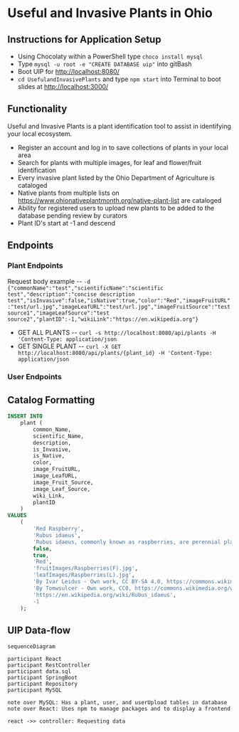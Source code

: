# Useful and Invasive Plants in Ohio

## Instructions for Application Setup

- Using Chocolaty within a PowerShell type `choco install mysql`
- Type `mysql -u root -e "CREATE DATABASE uip"` into gitBash
- Boot UIP for <http://localhost:8080/>
- `cd UsefulandInvasivePlants` and type `npm start` into Terminal to boot slides at <http://localhost:3000/>

## Functionality

Useful and Invasive Plants is a plant identification tool to assist in identifying your local ecosystem.

- Register an account and log in to save collections of plants in your local area
- Search for plants with multiple images, for leaf and flower/fruit identification
- Every invasive plant listed by the Ohio Department of Agriculture is cataloged
- Native plants from multiple lists on <https://www.ohionativeplantmonth.org/native-plant-list> are cataloged
- Ability for registered users to upload new plants to be added to the database pending review by curators
- Plant ID's start at -1 and descend

## Endpoints

### Plant Endpoints

Request body example -- `-d {"commonName":"test","scientificName":"scientific test","description":"concise description test","isInvasive":false,"isNative":true,"color":"Red","imageFruitURL":"test/url.jpg","imageLeafURL":"test/url.jpg","imageFruitSource":"test source1","imageLeafSource":"test source2","plantID":-1,"wikiLink":"https://en.wikipedia.org"}`

- GET ALL PLANTS -- `curl -s http://localhost:8080/api/plants -H 'Content-Type: application/json`
- GET SINGLE PLANT -- `curl -X GET http://localhost:8080/api/plants/{plant_id} -H 'Content-Type: application/json`

### User Endpoints

## Catalog Formatting

``` sql
INSERT INTO
    plant (
        common_Name,
        scientific_Name,
        description,
        is_Invasive,
        is_Native,
        color,
        image_FruitURL,
        image_LeafURL,
        image_Fruit_Source,
        image_Leaf_Source,
        wiki_Link,
        plantID
    )
VALUES
    (
        'Red Raspberry',
        'Rubus idaeus',
        'Rubus idaeus, commonly known as raspberries, are perennial plants with biennial stems that grow from a perennial root system. These plants produce edible red aggregate fruits consisting of numerous drupelets around a central core, with distinct growth patterns in their first and second years.',
        false,
        true,
        'Red',
        'fruitImages/Raspberries(F).jpg',
        'leafImages/Raspberries(L).jpg',
        'By Ivar Leidus - Own work, CC BY-SA 4.0, https://commons.wikimedia.org/w/index.php?curid=96641162',
        'By Tomwsulcer - Own work, CC0, https://commons.wikimedia.org/w/index.php?curid=19087683',
        'https://en.wikipedia.org/wiki/Rubus_idaeus',
        -1
    );
```

## UIP Data-flow

``` mermaid
sequenceDiagram

participant React
participant RestController
participant data.sql
participant SpringBoot
participant Repository
participant MySQL

note over MySQL: Has a plant, user, and userUpload tables in database
note over React: Uses npm to manage packages and to display a frontend

react ->> controller: Requesting data
```
